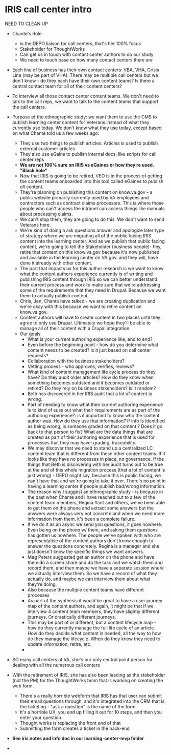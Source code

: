 # IRIS call center intro 

NEED TO CLEAN UP

- Chante's Role 
  - is the DEPO liaison for call centers, that's her 100% focus
  - Stakeholder for ThoughtWorks
  - Can get us in touch with contact center authors to do our study
  - We need to touch base on how many contact centers there are
- Each line of business has their own contact centers: VBA, VHA, Crisis Line (may be part of VHA). There may be multiple call centers but we don't know - do they each have their own content teams? Is there a central contact team for all of their content centers?
- To interview all those contact center content teams. We don't need to talk to the call reps, we want to talk to the content teams that support the call centers.
- Purpose of the ethnographic study: we want them to use the CMS to publish learning center content for Veterans instead of what they currently use today.  We don't know what they use today, except based on what Chante told us a few weeks ago:  
  - They use two things to publish articles. Articles is used to publish external customer articles
  - They also use eGains to publish internal docs, like scripts for call center reps
  - **We are not 100% sure on IRIS vs eGaines or how they re used. "Black hole"**
  - Now that IRIS is going to be retired, VEO is in the process of getting the content teams onboarded into this tool called eGaines to publish *all* content.  
  - They're planning on publishing this content on know.va.gov - a public website primarily currently used by VA employees and contractors such as contract claims processors. This is where those people who can't access the intranet can access things like manuals about processing claims.
  - We can't stop them, they are going to do this. We don't want to send Veterans here.
  - We're kind of doing a ask questions answer and apologize later type of strategy where we are migrating all of the public facing IRIS content into the learning center. And as we publish that public facing content, we're going to tell the Stakeholder (business people)- hey, retire that content on this know.va.gov because it's now published and available in the learning center on VA.gov. and they will, have done it already with other content.
  - The part that impacts us for this author research is we want to know what the content authors experience currently is of writing and publishing IRIS content through IRIS so we can better understand their current process and work to make sure that we're addressing some of the requirements that they need in Drupal. Because we want them to actually publish content.
  - Chris, Jen, Chante have talked - we are creating duplication and we're okay with this because we want to retire content on know.va.gov. 
  - Content authors will have to create content in two places until they agree to only use Drupal. Ultimately we hope they'll be able to manage all of their content with a Drupal integration.
  - Our goals
    - What is your current authoring experience like, end to end?  
    - Even before the beginning point - how do you determine what content needs to be created? Is it just based on call center requests? 
    - Collaboration with the business stakeholders? 
    - Vetting process - who approves, verifies, reviews?
    - What kind of content management life cycle process do they have? Do they audit older articles? How do they know when something becomes outdated and it becomes outdated or retired? Do they rely on business stakeholders? Is it random?
    - Beth has discovered in her IRIS audit that a lot of content is wrong. 
    - Part of needing to know what their current authoring experience is to kind of suss out what their requirements are as part of the authoring experience?: is it important to know who the content author was. How do they use that information? If info is identified as being wrong, is someone graded on that content ? Does it go back to that person to fix? What are the data things that are created as part of their authoring experience that is used for processes that they may have: grading, traceability. 
    - We may discover that we need to stand up a centralized LC content team that is different from these other content teams. If it looks like they have no processes in place, no governance. If the things that Beth is discovering with her audit turns out to be true at the end of this whole migration process (that a lot of content is just wrong) - DEPO might say, because this is public facing, we can't have that and we're going to take it over. There's no point in having a learning center if people publish bad/wrong information.
    - The reason why I suggest an ethnographic study - is because in the past when Chante and I have reached out to a few of the content team members, Regina Yant and others, we've been able to get them on the phone and extract some answers but the answers were always very not concrete and when we need more information from them, it's been a complete failure.
    - If we do it as an async we send you questions, it goes nowhere. Even being on the phone w/ them, and asking them questions has gotten us nowhere. The people we've spoken with who are representative of the content authors don't know enough to answer the questions concretely. Regina is a manager and she just doesn't know the specific things we want answers.
    - Meg Peters suggested get an author on the phone and have them do a screen share and do the task and we watch them and record them, and then maybe we have a separate session where we actually interview them.  So we have a record of what they actually do, and maybe we can interview them about what they're doing. 
    - Also because the multiple content teams have different processes 
    - As part of the synthesis it would be great to have a user journey map of the content authors, and again, it might be that if we interview 4 content team members, they have slightly different journeys. Or drastically different journeys.
    - This may be part of or different, but a content lifecycle map - how do they currently manage the full life cycle of an article.  How do they decide what content is needed, all the way to how do they manage the lifecycle. When do they know they need to update information, retire, etc.
    - 

- SO many call centers at VA, she's our only central point person for dealing with all the numerous call centers

- With the retirement of IRIS, she has also been leading as the stakeholder (not the PM) for the ThoughtWorks team that is working on creating the web form.  
  - There's a really horrible webform that IRIS has that user can submit their email questions through, and it's integrated into the CRM that is the ticketing - "ask a question" is the name of the form
  - It's a horrible UX, you end up filling it out for 10 steps, and then you enter your question.  
  - Thought works is replacing the front end of that
  - Submitting the form creates a ticket in the back-end
- **See iris notes and info doc in our learning-center-mvp folder**
- 

